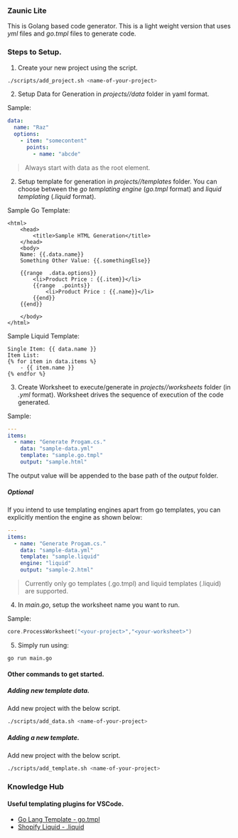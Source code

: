 ### Zaunic Lite

This is Golang based code generator. This is a light weight version that uses _yml_ files and _go.tmpl_ files to generate code.

### Steps to Setup.

1. Create your new project using the script. 

```bash
./scripts/add_project.sh <name-of-your-project>
```

2. Setup Data for Generation in *projects/<name-of-your-project>/data* folder in yaml format.

Sample:
```yml
data:
  name: "Raz"
  options:
    - item: "somecontent"
      points:
        - name: "abcde"
```

> Always start with data as the root element.

2. Setup template for generation in *projects/<name-of-your-project>/templates* folder. You can choose between the *go templating engine* (_go.tmpl_ format) and *liquid templating* (_.liquid_ format). 

Sample Go Template:
```tmpl
<html>
	<head>
		<title>Sample HTML Generation</title>
	</head>
	<body>
    Name: {{.data.name}}
    Something Other Value: {{.somethingElse}}

	{{range  .data.options}}
		<li>Product Price : {{.item}}</li>
		{{range  .points}}
			<li>Product Price : {{.name}}</li>
		{{end}}
	{{end}}

	</body>
</html>
```

Sample Liquid Template:
```liquid
Single Item: {{ data.name }}
Item List:
{% for item in data.items %}
    - {{ item.name }}
{% endfor %}
```


3. Create Worksheet to execute/generate in *projects/<name-of-your-project>/worksheets* folder (in _.yml_ format). Worksheet drives the sequence of execution of the code generated.

Sample:
```yml
---
items:
  - name: "Generate Progam.cs."
    data: "sample-data.yml"
    template: "sample.go.tmpl"
    output: "sample.html"
```

The output value will be appended to the base path of the _output_ folder.

##### Optional

If you intend to use templating engines apart from go templates, you can explicitly mention the engine as shown below:

```yml
---
items:
  - name: "Generate Progam.cs."
    data: "sample-data.yml"
    template: "sample.liquid"
    engine: "liquid"
    output: "sample-2.html"
```

> Currently only go templates (.go.tmpl) and liquid templates (.liquid) are supported.

4. In *main.go*, setup the worksheet name you want to run.

Sample:
```go
core.ProcessWorksheet("<your-project>","<your-worksheet>")
```

5. Simply run using:

```bash
go run main.go
```

#### Other commands to get started.

##### Adding new template data.
Add new project with the below script.

```bash
./scripts/add_data.sh <name-of-your-project>
```

##### Adding a new template.
Add new project with the below script.

```bash
./scripts/add_template.sh <name-of-your-project>
```

### Knowledge Hub

#### Useful templating plugins for VSCode.

- [Go Lang Template - go.tmpl](https://marketplace.visualstudio.com/items?itemName=jinliming2.vscode-go-template)
- [Shopify Liquid - .liquid](https://marketplace.visualstudio.com/items?itemName=Shopify.theme-check-vscode)
